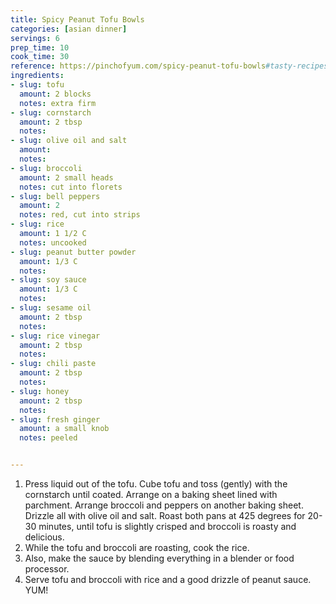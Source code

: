```yaml
---
title: Spicy Peanut Tofu Bowls
categories: [asian dinner]
servings: 6
prep_time: 10
cook_time: 30
reference: https://pinchofyum.com/spicy-peanut-tofu-bowls#tasty-recipes-56991
ingredients:
- slug: tofu
  amount: 2 blocks
  notes: extra firm
- slug: cornstarch
  amount: 2 tbsp
  notes:
- slug: olive oil and salt
  amount:
  notes:
- slug: broccoli
  amount: 2 small heads
  notes: cut into florets
- slug: bell peppers
  amount: 2
  notes: red, cut into strips
- slug: rice
  amount: 1 1/2 C
  notes: uncooked
- slug: peanut butter powder
  amount: 1/3 C
  notes:
- slug: soy sauce
  amount: 1/3 C
  notes:
- slug: sesame oil
  amount: 2 tbsp
  notes:
- slug: rice vinegar
  amount: 2 tbsp
  notes:
- slug: chili paste
  amount: 2 tbsp
  notes:
- slug: honey
  amount: 2 tbsp
  notes:
- slug: fresh ginger
  amount: a small knob
  notes: peeled


---
```


1. Press liquid out of the tofu. Cube tofu and toss (gently) with the cornstarch until coated. Arrange on a baking sheet lined with parchment. Arrange broccoli and peppers on another baking sheet. Drizzle all with olive oil and salt. Roast both pans at 425 degrees for 20-30 minutes, until tofu is slightly crisped and broccoli is roasty and delicious.
2. While the tofu and broccoli are roasting, cook the rice.
3. Also, make the sauce by blending everything in a blender or food processor.
4. Serve tofu and broccoli with rice and a good drizzle of peanut sauce. YUM!
